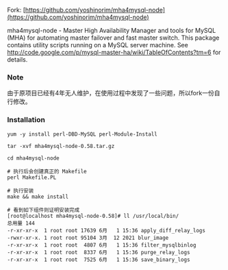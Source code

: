 Fork: [https://github.com/yoshinorim/mha4mysql-node](https://github.com/yoshinorim/mha4mysql-node)

mha4mysql-node - Master High Availability Manager and tools for MySQL (MHA) for automating master failover and fast master switch. This package contains utility scripts running on a MySQL server machine. See http://code.google.com/p/mysql-master-ha/wiki/TableOfContents?tm=6 for details.

### Note

由于原项目已经有4年无人维护，在使用过程中发现了一些问题，所以fork一份自行修改。

### Installation

```shell
yum -y install perl-DBD-MySQL perl-Module-Install

tar -xvf mha4mysql-node-0.58.tar.gz

cd mha4mysql-node

# 执行后会创建真正的 Makefile
perl Makefile.PL

# 执行安装
make && make install 

# 看到如下组件则证明安装完成
[root@localhost mha4mysql-node-0.58]# ll /usr/local/bin/
总用量 144
-r-xr-xr-x  1 root root 17639 6月   1 15:36 apply_diff_relay_logs
-rwxr-xr-x. 1 root root 95104 3月  12 2021 blur_image
-r-xr-xr-x  1 root root  4807 6月   1 15:36 filter_mysqlbinlog
-r-xr-xr-x  1 root root  8337 6月   1 15:36 purge_relay_logs
-r-xr-xr-x  1 root root  7525 6月   1 15:36 save_binary_logs
```
